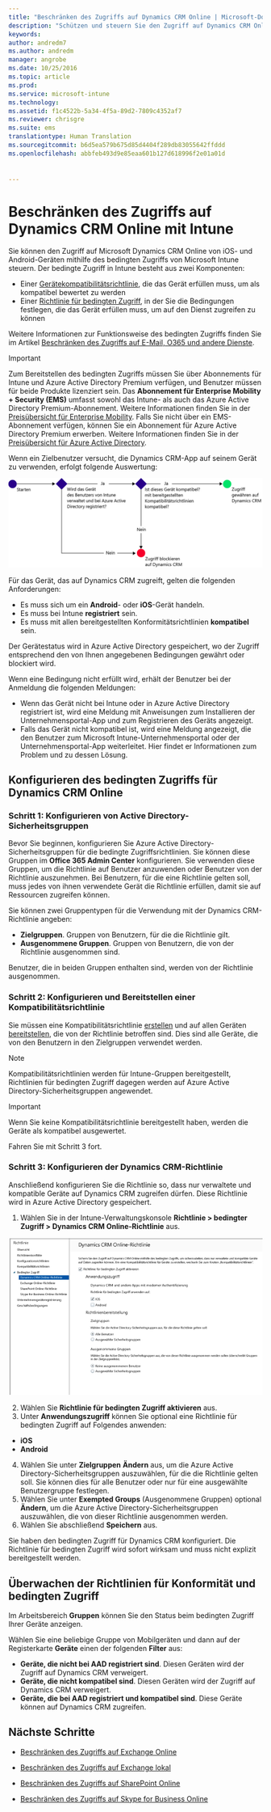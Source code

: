 ```yaml
---
title: "Beschränken des Zugriffs auf Dynamics CRM Online | Microsoft-Dokumentation"
description: "Schützen und steuern Sie den Zugriff auf Dynamics CRM Online mit bedingtem Zugriff."
keywords: 
author: andredm7
ms.author: andredm
manager: angrobe
ms.date: 10/25/2016
ms.topic: article
ms.prod: 
ms.service: microsoft-intune
ms.technology: 
ms.assetid: f1c4522b-5a34-4f5a-89d2-7809c4352af7
ms.reviewer: chrisgre
ms.suite: ems
translationtype: Human Translation
ms.sourcegitcommit: b6d5ea579b675d85d4404f289db83055642ffddd
ms.openlocfilehash: abbfeb493d9e85eaa601b127d618996f2e01a01d


---
```


# <a name="restrict-access-to-dynamics-crm-online-with-intune"></a>Beschränken des Zugriffs auf Dynamics CRM Online mit Intune
Sie können den Zugriff auf Microsoft Dynamics CRM Online von iOS- und Android-Geräten mithilfe des bedingten Zugriffs von Microsoft Intune steuern.  Der bedingte Zugriff in Intune besteht aus zwei Komponenten:
* Einer [Gerätekompatibilitätsrichtlinie](introduction-to-device-compliance-policies-in-microsoft-intune.md), die das Gerät erfüllen muss, um als kompatibel bewertet zu werden
* Einer [Richtlinie für bedingten Zugriff](restrict-access-to-email-and-o365-services-with-microsoft-intune.md), in der Sie die Bedingungen festlegen, die das Gerät erfüllen muss, um auf den Dienst zugreifen zu können

Weitere Informationen zur Funktionsweise des bedingten Zugriffs finden Sie im Artikel [Beschränken des Zugriffs auf E-Mail, O365 und andere Dienste](restrict-access-to-email-and-o365-services-with-microsoft-intune.md).

> [!IMPORTANT]
> Zum Bereitstellen des bedingten Zugriffs müssen Sie über Abonnements für Intune und Azure Active Directory Premium verfügen, und Benutzer müssen für beide Produkte lizenziert sein. Das **Abonnement für Enterprise Mobility + Security (EMS)** umfasst sowohl das Intune- als auch das Azure Active Directory Premium-Abonnement. Weitere Informationen finden Sie in der [Preisübersicht für Enterprise Mobility](https://www.microsoft.com/en-us/cloud-platform/enterprise-mobility-pricing). Falls Sie nicht über ein EMS-Abonnement verfügen, können Sie ein Abonnement für Azure Active Directory Premium erwerben. Weitere Informationen finden Sie in der [Preisübersicht für Azure Active Directory](https://azure.microsoft.com/en-us/pricing/details/active-directory/).

Wenn ein Zielbenutzer versucht, die Dynamics CRM-App auf seinem Gerät zu verwenden, erfolgt folgende Auswertung:

![Das Diagramm veranschaulicht die Entscheidungspunkte, mit denen ermittelt wird, ob ein Gerät Zugriff auf einen Dienst erhält oder blockiert wird](../media/mdm-ca-dynamics-crm-flow-diagram.png)

Für das Gerät, das auf Dynamics CRM zugreift, gelten die folgenden Anforderungen:
* Es muss sich um ein **Android**- oder **iOS**-Gerät handeln.
* Es muss bei Intune **registriert** sein.
* Es muss mit allen bereitgestellten Konformitätsrichtlinien **kompatibel** sein.

Der Gerätestatus wird in Azure Active Directory gespeichert, wo der Zugriff entsprechend den von Ihnen angegebenen Bedingungen gewährt oder blockiert wird.

Wenn eine Bedingung nicht erfüllt wird, erhält der Benutzer bei der Anmeldung die folgenden Meldungen:
* Wenn das Gerät nicht bei Intune oder in Azure Active Directory registriert ist, wird eine Meldung mit Anweisungen zum Installieren der Unternehmensportal-App und zum Registrieren des Geräts angezeigt.
* Falls das Gerät nicht kompatibel ist, wird eine Meldung angezeigt, die den Benutzer zum Microsoft Intune-Unternehmensportal oder der Unternehmensportal-App weiterleitet. Hier findet er Informationen zum Problem und zu dessen Lösung.

## <a name="configure-conditional-access-for-dynamics-crm-online"></a>Konfigurieren des bedingten Zugriffs für Dynamics CRM Online  
### <a name="step-1-configure-active-directory-security-groups"></a>Schritt 1: Konfigurieren von Active Directory-Sicherheitsgruppen

Bevor Sie beginnen, konfigurieren Sie Azure Active Directory-Sicherheitsgruppen für die bedingte Zugriffsrichtlinien. Sie können diese Gruppen im **Office 365 Admin Center** konfigurieren. Sie verwenden diese Gruppen, um die Richtlinie auf Benutzer anzuwenden oder Benutzer von der Richtlinie auszunehmen. Bei Benutzern, für die eine Richtlinie gelten soll, muss jedes von ihnen verwendete Gerät die Richtlinie erfüllen, damit sie auf Ressourcen zugreifen können.

Sie können zwei Gruppentypen für die Verwendung mit der Dynamics CRM-Richtlinie angeben:
* **Zielgruppen**. Gruppen von Benutzern, für die die Richtlinie gilt.
* **Ausgenommene Gruppen**. Gruppen von Benutzern, die von der Richtlinie ausgenommen sind.

Benutzer, die in beiden Gruppen enthalten sind, werden von der Richtlinie ausgenommen.

### <a name="step-2-configure-and-deploy-a-compliance-policy"></a>Schritt 2: Konfigurieren und Bereitstellen einer Kompatibilitätsrichtlinie
Sie müssen eine Kompatibilitätsrichtlinie [erstellen](create-a-device-compliance-policy-in-microsoft-intune.md) und auf allen Geräten [bereitstellen](deploy-and-monitor-a-device-compliance-policy-in-microsoft-intune.md), die von der Richtlinie betroffen sind. Dies sind alle Geräte, die von den Benutzern in den Zielgruppen verwendet werden.

> [!NOTE]
> Kompatibilitätsrichtlinien werden für Intune-Gruppen bereitgestellt, Richtlinien für bedingten Zugriff dagegen werden auf Azure Active Directory-Sicherheitsgruppen angewendet.

> [!IMPORTANT]
> Wenn Sie keine Kompatibilitätsrichtlinie bereitgestellt haben, werden die Geräte als kompatibel ausgewertet.

Fahren Sie mit Schritt 3 fort.
### <a name="step-3-configure-the-dynamics-crm-policy"></a>Schritt 3: Konfigurieren der Dynamics CRM-Richtlinie
Anschließend konfigurieren Sie die Richtlinie so, dass nur verwaltete und kompatible Geräte auf Dynamics CRM zugreifen dürfen. Diese Richtlinie wird in Azure Active Directory gespeichert.

1.  Wählen Sie in der Intune-Verwaltungskonsole **Richtlinie > bedingter Zugriff > Dynamics CRM Online-Richtlinie** aus.

  ![Screenshot der Seite mit der Dynamics CRM Online-Richtlinie für den bedingten Zugriff](../media/mdm-ca-dynamics-crm-policy-configuration.png)

2.  Wählen Sie **Richtlinie für bedingten Zugriff aktivieren** aus.
3.  Unter **Anwendungszugriff** können Sie optional eine Richtlinie für bedingten Zugriff auf Folgendes anwenden:
  * **iOS**
  * **Android**
4.  Wählen Sie unter **Zielgruppen** **Ändern** aus, um die Azure Active Directory-Sicherheitsgruppen auszuwählen, für die die Richtlinie gelten soll. Sie können dies für alle Benutzer oder nur für eine ausgewählte Benutzergruppe festlegen.
5.  Wählen Sie unter **Exempted Groups** (Ausgenommene Gruppen) optional **Ändern**, um die Azure Active Directory-Sicherheitsgruppen auszuwählen, die von dieser Richtlinie ausgenommen werden.
6.  Wählen Sie abschließend **Speichern** aus.

Sie haben den bedingten Zugriff für Dynamics CRM konfiguriert. Die Richtlinie für bedingten Zugriff wird sofort wirksam und muss nicht explizit bereitgestellt werden.
##  <a name="monitor-the-compliance-and-conditional-access-policies"></a>Überwachen der Richtlinien für Konformität und bedingten Zugriff

Im Arbeitsbereich **Gruppen** können Sie den Status beim bedingten Zugriff Ihrer Geräte anzeigen.

Wählen Sie eine beliebige Gruppe von Mobilgeräten und dann auf der Registerkarte **Geräte** einen der folgenden **Filter** aus:
* **Geräte, die nicht bei AAD registriert sind**. Diesen Geräten wird der Zugriff auf Dynamics CRM verweigert.
* **Geräte, die nicht kompatibel sind**. Diesen Geräten wird der Zugriff auf Dynamics CRM verweigert.
* **Geräte, die bei AAD registriert und kompatibel sind**. Diese Geräte können auf Dynamics CRM zugreifen.

##  <a name="next-steps"></a>Nächste Schritte
* [Beschränken des Zugriffs auf Exchange Online](restrict-access-to-exchange-online-with-microsoft-intune.md)

* [Beschränken des Zugriffs auf Exchange lokal](restrict-access-to-exchange-onpremises-with-microsoft-intune.md)
* [Beschränken des Zugriffs auf SharePoint Online](restrict-access-to-sharepoint-online-with-microsoft-intune.md)

* [Beschränken des Zugriffs auf Skype for Business Online](restrict-access-to-skype-for-business-online-with-microsoft-intune.md)



<!--HONumber=Dec16_HO2-->



